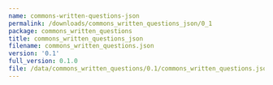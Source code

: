 ```yaml
---
name: commons-written-questions-json
permalink: /downloads/commons_written_questions_json/0_1
package: commons_written_questions
title: commons_written_questions_json
filename: commons_written_questions.json
version: '0.1'
full_version: 0.1.0
file: /data/commons_written_questions/0.1/commons_written_questions.json
---
```

